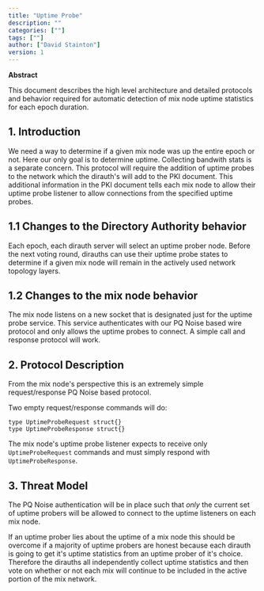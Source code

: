 ```yaml
---
title: "Uptime Probe"
description: ""
categories: [""]
tags: [""]
author: ["David Stainton"]
version: 1
---
```


**Abstract**

This document describes the high level architecture and detailed
protocols and behavior required for automatic detection of mix
node uptime statistics for each epoch duration.

## 1. Introduction

We need a way to determine if a given mix node was up the entire epoch or not.
Here our only goal is to determine uptime. Collecting bandwith stats is a separate concern.
This protocol will require the addition of uptime probes to the network which the
dirauth's will add to the PKI document. This additional information in the PKI document
tells each mix node to allow their uptime probe listener to allow connections
from the specified uptime probes.

## 1.1 Changes to the Directory Authority behavior

Each epoch, each dirauth server will select an uptime prober node.
Before the next voting round, dirauths can use their uptime probe states
to determine if a given mix node will remain in the actively used 
network topology layers.

## 1.2 Changes to the mix node behavior

The mix node listens on a new socket that is designated just for the uptime probe service.
This service authenticates with our PQ Noise based wire protocol and only allows
the uptime probes to connect. A simple call and response protocol will work.

## 2. Protocol Description

From the mix node's perspective this is an extremely simple
request/response PQ Noise based protocol.

Two empty request/response commands will do:

```
type UptimeProbeRequest struct{}
type UptimeProbeResponse struct{}
```

The mix node's uptime probe listener expects to receive only `UptimeProbeRequest`
commands and must simply respond with `UptimeProbeResponse`.

## 3. Threat Model

The PQ Noise authentication will be in place such that *only* the current set of
uptime probers will be allowed to connect to the uptime listeners on each mix node.

If an uptime prober lies about the uptime of a mix node this should be overcome if
a majority of uptime probers are honest because each dirauth is going to get it's uptime
statistics from an uptime prober of it's choice. Therefore the dirauths all independently
collect uptime statistics and then vote on whether or not each mix will continue to be
included in the active portion of the mix network.
